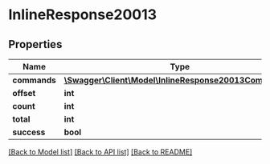 # InlineResponse20013

## Properties
Name | Type | Description | Notes
------------ | ------------- | ------------- | -------------
**commands** | [**\Swagger\Client\Model\InlineResponse20013Commands[]**](InlineResponse20013Commands.md) |  | [optional] 
**offset** | **int** |  | [optional] 
**count** | **int** |  | [optional] 
**total** | **int** |  | [optional] 
**success** | **bool** |  | [optional] 

[[Back to Model list]](../../README.md#documentation-for-models) [[Back to API list]](../../README.md#documentation-for-api-endpoints) [[Back to README]](../../README.md)

